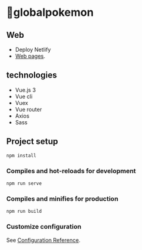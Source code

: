 # 🚀globalpokemon

## Web 

  - Deploy Netlify
  - [Web pages](https://pokemonglobal66.netlify.app/).

## technologies

  - Vue.js 3
  - Vue cli
  - Vuex
  - Vue router
  - Axios
  - Sass


## Project setup
```
npm install
```

### Compiles and hot-reloads for development
```
npm run serve
```

### Compiles and minifies for production
```
npm run build
```


### Customize configuration
See [Configuration Reference](https://cli.vuejs.org/config/).
